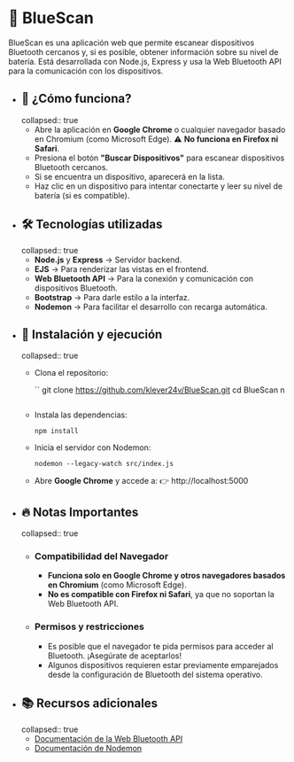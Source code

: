 # 📡 BlueScan

BlueScan es una aplicación web que permite escanear dispositivos Bluetooth cercanos y, si es posible, obtener información sobre su nivel de batería. Está desarrollada con Node.js, Express y usa la Web Bluetooth API para la comunicación con los dispositivos.
- ## 🚀 ¿Cómo funciona?
  collapsed:: true
	- Abre la aplicación en **Google Chrome** o cualquier navegador basado en Chromium (como Microsoft Edge). ⚠️ **No funciona en Firefox ni Safari**.
	- Presiona el botón **"Buscar Dispositivos"** para escanear dispositivos Bluetooth cercanos.
	- Si se encuentra un dispositivo, aparecerá en la lista.
	- Haz clic en un dispositivo para intentar conectarte y leer su nivel de batería (si es compatible).
- ## 🛠 Tecnologías utilizadas
  collapsed:: true
	- **Node.js** y **Express** → Servidor backend.
	- **EJS** → Para renderizar las vistas en el frontend.
	- **Web Bluetooth API** → Para la conexión y comunicación con dispositivos Bluetooth.
	- **Bootstrap** → Para darle estilo a la interfaz.
	- **Nodemon** → Para facilitar el desarrollo con recarga automática.
- ## 📌 Instalación y ejecución
  collapsed:: true
	- Clona el repositorio:
	  
	  ``  git clone https://github.com/klever24v/BlueScan.git
	    cd BlueScan
	  n
	  ```
	- Instala las dependencias:
	  
	  ```
	  npm install
	  ```
	- Inicia el servidor con Nodemon:
	  
	  ```
	  nodemon --legacy-watch src/index.js
	  ```
	- Abre **Google Chrome** y accede a:
	  👉 http://localhost:5000
- ## 🔥 Notas Importantes
  collapsed:: true
	- ### Compatibilidad del Navegador
		- **Funciona solo en Google Chrome y otros navegadores basados en Chromium** (como Microsoft Edge).
		- **No es compatible con Firefox ni Safari**, ya que no soportan la Web Bluetooth API.
	- ### Permisos y restricciones
		- Es posible que el navegador te pida permisos para acceder al Bluetooth. ¡Asegúrate de aceptarlos!
		- Algunos dispositivos requieren estar previamente emparejados desde la configuración de Bluetooth del sistema operativo.
- ## 📚 Recursos adicionales
  collapsed:: true
	- [Documentación de la Web Bluetooth API](https://developer.mozilla.org/en-US/docs/Web/API/Web_Bluetooth_API)
	- [Documentación de Nodemon](https://www.npmjs.com/package/nodemon)